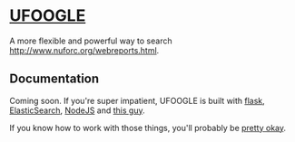 # [UFOOGLE](http://ufoogle.com)

A more flexible and powerful way to search http://www.nuforc.org/webreports.html.

## Documentation

Coming soon. If you're super impatient, UFOOGLE is built with [flask](http://flask.pocoo.org/), [ElasticSearch](http://www.elasticsearch.org/), 
[NodeJS](http://nodejs.org/) and [this guy](https://github.com/profburial/ufo-sightings). 

If you know how to work with those things, you'll probably be [pretty okay](http://i.imgur.com/AXtdjV2.gif). 